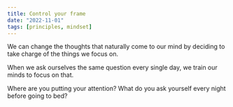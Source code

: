 ```yaml
---
title: Control your frame
date: "2022-11-01"
tags: [principles, mindset]
---
```


We can change the thoughts that naturally come to our mind by deciding to take charge of the things we focus on.

When we ask ourselves the same question every single day, we train our minds to focus on that.

Where are you putting your attention? What do you ask yourself every night before going to bed?
